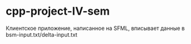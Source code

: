# cpp-project-IV-sem

Клиентское приложение, написанное на SFML, вписывает данные в bsm-input.txt/delta-input.txt 
